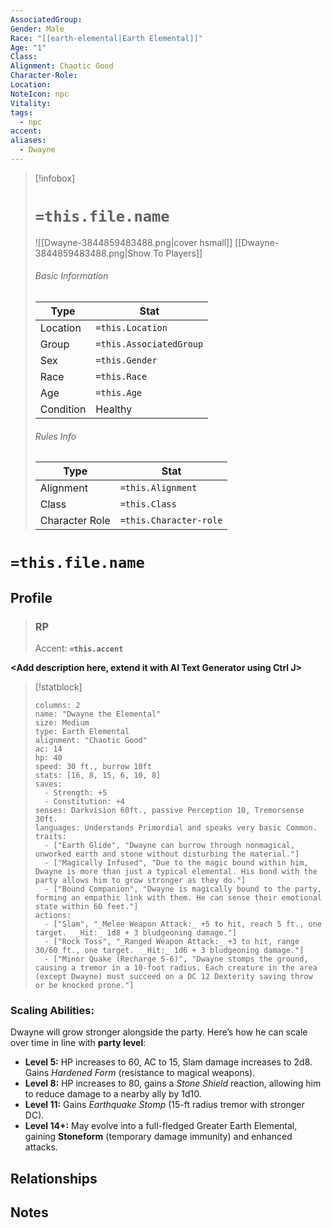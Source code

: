 ```yaml
---
AssociatedGroup: 
Gender: Male
Race: "[[earth-elemental|Earth Elemental]]"
Age: "1"
Class: 
Alignment: Chaotic Good
Character-Role: 
Location: 
NoteIcon: npc
Vitality: 
tags:
  - npc
accent: 
aliases:
  - Dwayne
---
```




> [!infobox]
> # `=this.file.name`
> ![[Dwayne-3844859483488.png|cover hsmall]]
> [[Dwayne-3844859483488.png|Show To Players]]
> ###### Basic Information
> Type |  Stat |
> ---|---|
> Location | `=this.Location` |
> Group | `=this.AssociatedGroup` |
> Sex | `=this.Gender` |
> Race | `=this.Race` |
> Age | `=this.Age` |
> Condition | Healthy |
> ###### Rules Info
> Type |  Stat |
> ---|---|
> Alignment | `=this.Alignment` |
> Class | `=this.Class` |
> Character Role | `=this.Character-role` |

# `=this.file.name`
## Profile

> ### RP
> Accent: **`=this.accent`**

**<Add description here, extend it with AI Text Generator using Ctrl J>**


> [!statblock]
> ```statblock
> columns: 2
> name: "Dwayne the Elemental"
> size: Medium
> type: Earth Elemental
> alignment: "Chaotic Good"
> ac: 14
> hp: 40
> speed: 30 ft., burrow 10ft
> stats: [16, 8, 15, 6, 10, 8]
> saves:
>   - Strength: +5
>   - Constitution: +4
> senses: Darkvision 60ft., passive Perception 10, Tremorsense 30ft.
> languages: Understands Primordial and speaks very basic Common.
> traits:
>   - ["Earth Glide", "Dwayne can burrow through nonmagical, unworked earth and stone without disturbing the material."]
>   - ["Magically Infused", "Due to the magic bound within him, Dwayne is more than just a typical elemental. His bond with the party allows him to grow stronger as they do."]
>   - ["Bound Companion", "Dwayne is magically bound to the party, forming an empathic link with them. He can sense their emotional state within 60 feet."]
> actions:
>   - ["Slam", "_Melee Weapon Attack:_ +5 to hit, reach 5 ft., one target.  _Hit:_ 1d8 + 3 bludgeoning damage."]
>   - ["Rock Toss", "_Ranged Weapon Attack:_ +3 to hit, range 30/60 ft., one target.  _Hit:_ 1d6 + 3 bludgeoning damage."]
>   - ["Minor Quake (Recharge 5-6)", "Dwayne stomps the ground, causing a tremor in a 10-foot radius. Each creature in the area (except Dwayne) must succeed on a DC 12 Dexterity saving throw or be knocked prone."]
> ```

### **Scaling Abilities:**

Dwayne will grow stronger alongside the party. Here’s how he can scale over time in line with **party level**:

- **Level 5:** HP increases to 60, AC to 15, Slam damage increases to 2d8. Gains _Hardened Form_ (resistance to magical weapons).
- **Level 8:** HP increases to 80, gains a _Stone Shield_ reaction, allowing him to reduce damage to a nearby ally by 1d10.
- **Level 11:** Gains _Earthquake Stomp_ (15-ft radius tremor with stronger DC).
- **Level 14+:** May evolve into a full-fledged Greater Earth Elemental, gaining **Stoneform** (temporary damage immunity) and enhanced attacks.

## Relationships

## Notes
